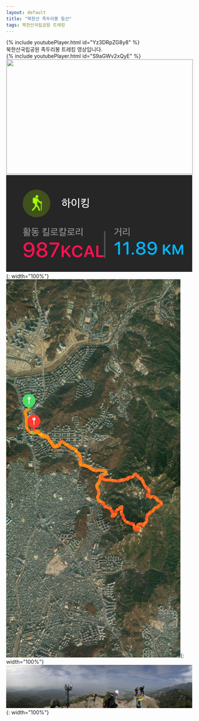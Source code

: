 ```yaml
---
layout: default
title: "북한산 족두리봉 등산"
tags: 북한산국립공원 트레킹
---
```


{% include youtubePlayer.html id="Yz3DRpZG8y8" %}
<br/>
북한산국립공원 족두리봉 트레킹 영상입니다.<br/>
{% include youtubePlayer.html id="S9aGWv2xQyE" %}<br/>
<a href="http://kko.to/VmgqmRBhH" target="_blank"><img width="504" height="310" src="https://map2.daum.net/map/mapservice?FORMAT=PNG&SCALE=5&MX=486970&MY=1145387&S=0&IW=504&IH=310&LANG=0&COORDSTM=WCONGNAMUL&logo=kakao_logo" style="border:1px solid #ccc"></a>
<br/>
![산행정보](/images/2022-04-23-북한산국립공원-족두리봉-등산/20220423_1.jpg){: width="100%"}<br/>
![산행루트](/images/2022-04-23-북한산국립공원-족두리봉-등산/20220423_2.jpg){: width="100%"}<br/>
![산행사진](/images/2022-04-23-북한산국립공원-족두리봉-등산/20220423_3.jpg){: width="100%"}<br/>
